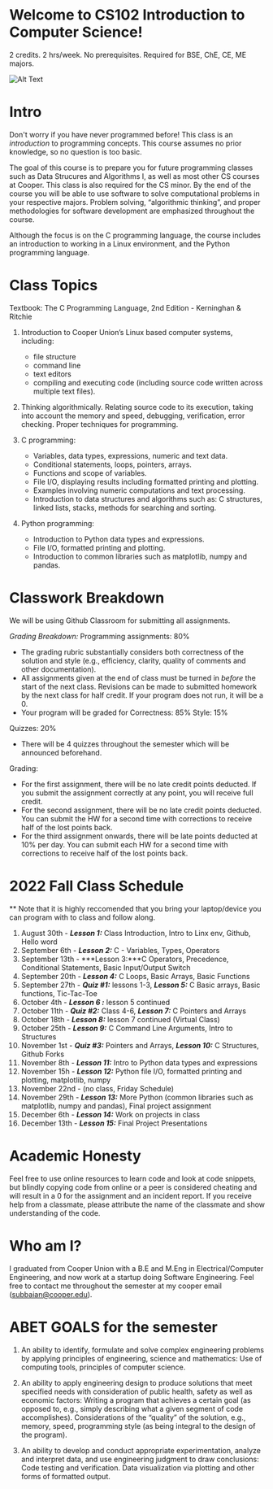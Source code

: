 # Welcome to CS102 Introduction to Computer Science!
2 credits. 2 hrs/week. No prerequisites. Required for BSE, ChE, CE, ME majors.

![Alt Text](https://media.giphy.com/media/maNB0qAiRVAty/giphy.gif)

# Intro
Don't worry if you have never programmed before! This class is an *introduction* to programming concepts. This course assumes no prior knowledge, so no question is too basic.

The goal of this course is to prepare you for future programming classes such as Data Strucures and Algorithms I, as well as most other CS courses at Cooper. This class is also required for the CS minor. By the end of the course you will be able to use software to solve computational problems in your respective majors. Problem solving, “algorithmic thinking”, and proper methodologies for software development are emphasized throughout the course. 

Although the focus is on the C programming language, the course includes an introduction to working in a Linux environment, and the Python programming language. 


# Class Topics

Textbook: The C Programming Language, 2nd Edition - Kerninghan & Ritchie 

1. Introduction to Cooper Union’s Linux based computer systems, including: 
   * file structure
   * command line
   * text editors
   * compiling and executing code (including source code written across multiple text files).

2. Thinking algorithmically. Relating source code to its execution, taking into account the memory and speed, debugging, verification, error checking. Proper techniques for programming.

3. C programming:
   * Variables, data types, expressions, numeric and text data.
   * Conditional statements, loops, pointers, arrays.
   * Functions and scope of variables.
   * File I/O, displaying results including formatted printing and plotting.
   * Examples involving numeric computations and text processing.
   * Introduction to data structures and algorithms such as: C structures, linked lists, stacks, methods for searching and sorting.

4. Python programming:
   * Introduction to Python data types and expressions.
   * File I/O, formatted printing and plotting.
   * Introduction to common libraries such as matplotlib, numpy and pandas.


# Classwork Breakdown
We will be using Github Classroom for submitting all assignments. 

*Grading Breakdown:*
Programming assignments: 80% 
   * The grading rubric substantially considers both correctness of the solution and style (e.g., efficiency, clarity, quality of comments and other documentation).
   * All assignments given at the end of class must be turned in *before* the start of the next class. Revisions can be made to submitted homework by the next class for half credit. If your program does not run, it will be a 0.
   * Your program will be graded for Correctness: 85% Style: 15%

Quizzes: 20%
   *  There will be 4 quizzes throughout the semester which will be announced beforehand.

Grading:
* For the first assignment, there will be no late credit points deducted. If you submit the assignment correctly at any point, you will receive full credit. 
* For the second assignment, there will be no late credit points deducted. You can submit the HW for a second time with corrections to receive half of the lost points back.
* For the third assignment onwards, there will be late points deducted at 10% per day. You can submit each HW for a second time with corrections to receive half of the lost points back.

# 2022 Fall Class Schedule 
** Note that it is highly reccomended that you bring your laptop/device you can program with to class and follow along.
1. August 30th -  ***Lesson 1:*** Class Introduction, Intro to Linx env, Github, Hello word
2. September 6th -  ***Lesson 2:*** C - Variables, Types, Operators
3. September 13th - ***Lesson 3:***C Operators, Precedence, Conditional Statements, Basic Input/Output Switch
4. September 20th -  ***Lesson 4:*** C Loops, Basic Arrays, Basic Functions
5. September 27th - ***Quiz #1:*** lessons 1-3, ***Lesson 5:*** C Basic arrays, Basic functions, Tic-Tac-Toe
6. October 4th -  ***Lesson 6 :*** lesson 5 continued 
7. October 11th - ***Quiz #2:*** Class 4-6, ***Lesson 7:*** C Pointers and Arrays
8. October 18th -  ***Lesson 8:*** lesson 7 continued (Virtual Class)
9. October 25th -  ***Lesson 9:*** C Command Line Arguments, Intro to Structures
10. November 1st - ***Quiz #3:*** Pointers and Arrays, ***Lesson 10:*** C Structures, Github Forks
11. November 8th -  ***Lesson 11:*** Intro to Python data types and expressions
12. November 15h -  ***Lesson 12:*** Python file I/O, formatted printing and plotting, matplotlib, numpy
13. November 22nd - (no class, Friday Schedule)
14. November 29th -   ***Lesson 13:*** More Python (common libraries such as matplotlib, numpy and pandas), Final project assignment
15. December 6th -  ***Lesson 14:*** Work on projects in class
16. December 13th -  ***Lesson 15:*** Final Project Presentations


# Academic Honesty
Feel free to use online resources to learn code and look at code snippets, but blindly copying code from online or a peer is considered cheating and will result in a 0 for the assignment and an incident report. If you receive help from a classmate, please attribute the name of the classmate and show understanding of the code. 

# Who am I?
I graduated from Cooper Union with a B.E and M.Eng in Electrical/Computer Engineering, and now work at a startup doing Software Engineering. Feel free to contact me throughout the semester at my cooper email (subbaian@cooper.edu).


# ABET GOALS for the semester
1) An ability to identify, formulate and solve complex engineering problems by applying principles of engineering, science and mathematics: Use of computing tools, principles of computer science.

2) An ability to apply engineering design to produce solutions that meet specified needs with consideration of public health, safety as well as economic factors:
Writing a program that achieves a certain goal (as opposed to, e.g., simply describing what a given segment of code accomplishes). Considerations of the “quality” of the solution, e.g., memory, speed, programming style (as being integral to the design of the program).

3) An ability to develop and conduct appropriate experimentation, analyze and interpret data, and use engineering judgment to draw conclusions:
Code testing and verification. Data visualization via plotting and other forms of formatted output.


